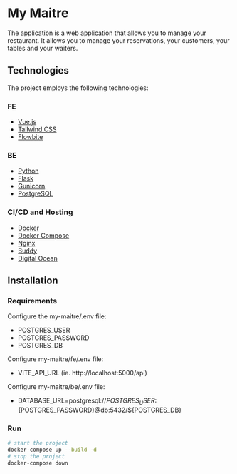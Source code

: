 # My Maitre

The application is a web application that allows you to manage your restaurant. It allows you to manage your reservations, your customers, your tables and your waiters.

## Technologies

The project employs the following technologies:
### FE
- [Vue.js](https://vuejs.org/)
- [Tailwind CSS](https://tailwindcss.com/)
- [Flowbite](https://flowbite.com/)
### BE
- [Python](https://www.python.org/)
- [Flask](https://flask.palletsprojects.com/en/1.1.x/)
- [Gunicorn](https://gunicorn.org/)
- [PostgreSQL](https://www.postgresql.org/)
### CI/CD and Hosting
- [Docker](https://www.docker.com/)
- [Docker Compose](https://docs.docker.com/compose/)
- [Nginx](https://www.nginx.com/)
- [Buddy](https://buddy.works/)
- [Digital Ocean](https://www.digitalocean.com/)

## Installation

### Requirements
Configure the my-maitre/.env file:
- POSTGRES_USER
- POSTGRES_PASSWORD
- POSTGRES_DB

Configure my-maitre/fe/.env file:
- VITE_API_URL (ie. http://localhost:5000/api)

Configure my-maitre/be/.env file:
- DATABASE_URL=postgresql://${POSTGRES_USER}:${POSTGRES_PASSWORD}@db:5432/${POSTGRES_DB}

### Run
```bash
# start the project
docker-compose up --build -d
# stop the project
docker-compose down
```